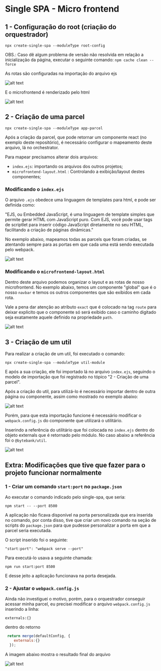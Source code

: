 # Single SPA - Micro frontend

## 1 - Configuração do root (criação do orquestrador) 

`npx create-single-spa --moduleType root-config`

OBS.: Caso dê algum problema de versão não resolvida em relação a inicialização da página, executar o seguinte comando:
`npm cache clean --force`

As rotas são configuradas na importação do arquivo ejs

![alt text](import-ejs.PNG)

E o microfrontend é renderizado pelo html

![alt text](implementation-html.PNG)

## 2 - Criação de uma parcel

`npx create-single-spa --moduleType app-parcel`

Após a criação da parcel, que pode retornar um componente react (no exemplo deste repositório), é necessário configurar o mapeamento deste arquivo, lá no orchestrator.

Para mapear precisamos alterar dois arquivos:

- `index.ejs`: importando os arquivos dos outros projetos;
- `microfrontend-layout.html` : Controlando a exibição/layout destes componentes;

### Modificando o `index.ejs` 

O arquivo `.ejs` obedece uma linguagem de templates para html, e pode ser definida como:

"EJS, ou Embedded JavaScript, é uma linguagem de template simples que permite gerar HTML com JavaScript puro. Com EJS, você pode usar tags de scriptlet para inserir código JavaScript diretamente no seu HTML, facilitando a criação de páginas dinâmicas."

No exemplo abaixo, mapeamos todas as parcels que foram criadas, se atentando sempre para as portas em que cada uma está sendo executada pelo webpack.

![alt text](image.png)

### Modificando o `microfrontend-layout.html`

Dentro deste arquivo podemos organizar o layout e as rotas de nosso microfrontend. No exemplo abaixo, temos um componente "global" que é o nosso `navbar` e temos os outros componentes que são exibidos em cada rota.

Vale a pena dar atenção ao atributo `exact` que é colocado na tag `route` para deixar explicito que o componente só será exibido caso o caminho digitado seja exatamente aquele definido na propriedade `path`.

![alt text](image-1.png)


## 3 - Criação de um util

Para realizar a criação de um util, foi executado o comando:

`npx create-single-spa --moduleType util-module`

E após a sua criação, ele foi importado lá no arquivo `index.ejs`, seguindo o modelo de importação que foi registrado no tópico "2 - Criação de uma parcel".

Após a criação do util, para utilizá-lo é necessário importar dentro de outra página ou componente, assim como mostrado no exemplo abaixo:

![alt text](image-3.png)

Porém, para que esta importação funcione é necessário modificar o `webpack.config.js` do componente que utilizará o utilitário.

Inserindo a referência do utilitário que foi colocada no `index.ejs` dentro do objeto externals que é retornado pelo módulo. No caso abaixo a referência foi o `@bytebank/util`.

![alt text](image-4.png)


## Extra: Modificações que tive que fazer para o projeto funcionar normalmente

### 1 - Criar um comando `start:port` no `package.json`

Ao executar o comando indicado pelo single-spa, que seria:

`npm start -- --port 8500`

A aplicação não ficava disponível na porta personalizada que era inserida no comando, por conta disso, tive que criar um novo comando na seção de scripts do `package.json` para que pudesse personalizar a porta em que a parcel seria executada.

O script inserido foi o seguinte:

`"start:port": "webpack serve --port"`

Para executá-lo usava a seguinte chamada:

`npm run start:port 8500`

E desse jeito a aplicação funcionava na porta desejada.

### 2 - Ajustar o `webpack.config.js`

Ainda não investiguei o motivo, porém, para o orquestrador conseguir acessar minha parcel, eu precisei modificar o arquivo `webpack.config.js` inserindo a linha:

`externals:{}`

dentro do retorno

```js
 return merge(defaultConfig, {
    externals:{}
  });
```

A imagem abaixo mostra o resultado final do arquivo

![alt text](image-2.png)

